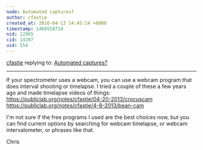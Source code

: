 ```yaml
---
node: Automated captures?
author: cfastie
created_at: 2016-04-13 14:45:14 +0000
timestamp: 1460558714
nid: 12965
cid: 14207
uid: 554
---
```




[cfastie](../profile/cfastie) replying to: [Automated captures?](../notes/viechdokter/04-13-2016/automated-captures)

----
If your spectrometer uses a webcam, you can use a webcam program that does interval shooting or timelapse. I tried a couple of these a few years ago and made timelapse videos of things:
https://publiclab.org/notes/cfastie/04-20-2013/crocuscam  
https://publiclab.org/notes/cfastie/4-8-2013/bean-cam

I'm not sure if the free programs I used are the best choices now, but you can find current options by searching for webcam timelapse, or webcam intervalometer, or phrases like that.

Chris